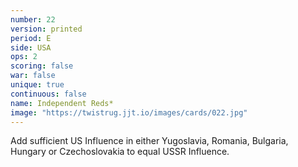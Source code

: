 ```yaml
---
number: 22
version: printed
period: E
side: USA
ops: 2
scoring: false
war: false
unique: true
continuous: false
name: Independent Reds*
image: "https://twistrug.jjt.io/images/cards/022.jpg"
---
```

Add sufficient US Influence in either Yugoslavia, Romania, Bulgaria, Hungary or Czechoslovakia to equal USSR Influence.

